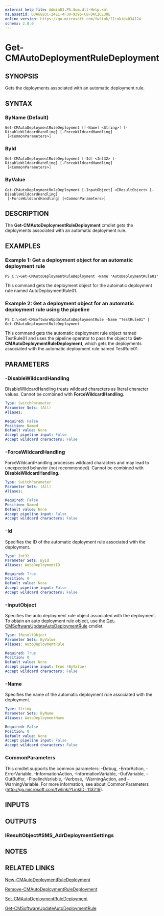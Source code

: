 ```yaml
---
external help file: AdminUI.PS.Sum.dll-Help.xml
ms.assetid: D3A68B3C-24E1-4F30-9395-C8FDAC2CE30E
online version: https://go.microsoft.com/fwlink/?linkid=834124
schema: 2.0.0
---
```


# Get-CMAutoDeploymentRuleDeployment

## SYNOPSIS
Gets the deployments associated with an automatic deployment rule.

## SYNTAX

### ByName (Default)
```
Get-CMAutoDeploymentRuleDeployment [[-Name] <String>] [-DisableWildcardHandling] [-ForceWildcardHandling]
 [<CommonParameters>]
```

### ById
```
Get-CMAutoDeploymentRuleDeployment [-Id] <Int32> [-DisableWildcardHandling] [-ForceWildcardHandling]
 [<CommonParameters>]
```

### ByValue
```
Get-CMAutoDeploymentRuleDeployment [-InputObject] <IResultObject> [-DisableWildcardHandling]
 [-ForceWildcardHandling] [<CommonParameters>]
```

## DESCRIPTION
The **Get-CMAutoDeploymentRuleDeployment** cmdlet gets the deployments associated with an automatic deployment rule.

## EXAMPLES

### Example 1: Get a deployment object for an automatic deployment rule
```
PS C:\>Get-CMAutoDeploymentRuleDeployment -Name "AutoDeploymentRule01"
```

This command gets the deployment object for the automatic deployment rule named AutoDeploymentRule01.

### Example 2: Get a deployment object for an automatic deployment rule using the pipeline
```
PS C:\>Get-CMSoftwareUpdateAutoDeploymentRule -Name "TestRule01" | Get-CMAutoDeploymentRuleDeployment
```

This command gets the automatic deployment rule object named TestRule01 and uses the pipeline operator to pass the object to **Get-CMAutoDeploymentRuleDeployment**, which gets the deployments associated with the automatic deployment rule named TestRule01.

## PARAMETERS

### -DisableWildcardHandling
DisableWildcardHandling treats wildcard characters as literal character values. Cannot be combined with **ForceWildcardHandling**.

```yaml
Type: SwitchParameter
Parameter Sets: (All)
Aliases: 

Required: False
Position: Named
Default value: None
Accept pipeline input: False
Accept wildcard characters: False
```

### -ForceWildcardHandling
ForceWildcardHandling processes wildcard characters and may lead to unexpected behavior (not recommended). Cannot be combined with **DisableWildcardHandling**.

```yaml
Type: SwitchParameter
Parameter Sets: (All)
Aliases: 

Required: False
Position: Named
Default value: None
Accept pipeline input: False
Accept wildcard characters: False
```

### -Id
Specifies the ID of the automatic deployment rule associated with the deployment.

```yaml
Type: Int32
Parameter Sets: ById
Aliases: AutoDeploymentID

Required: True
Position: 0
Default value: None
Accept pipeline input: False
Accept wildcard characters: False
```

### -InputObject
Specifies the auto deployment rule object associated with the deployment.
To obtain an auto deployment rule object, use the [Get-CMSoftwareUpdateAutoDeploymentRule](./Get-CMSoftwareUpdateAutoDeploymentRule.md) cmdlet.

```yaml
Type: IResultObject
Parameter Sets: ByValue
Aliases: AutoDeploymentRule

Required: True
Position: 0
Default value: None
Accept pipeline input: True (ByValue)
Accept wildcard characters: False
```

### -Name
Specifies the name of the automatic deployment rule associated with the deployment.

```yaml
Type: String
Parameter Sets: ByName
Aliases: AutoDeploymentName

Required: False
Position: 0
Default value: None
Accept pipeline input: False
Accept wildcard characters: False
```

### CommonParameters
This cmdlet supports the common parameters: -Debug, -ErrorAction, -ErrorVariable, -InformationAction, -InformationVariable, -OutVariable, -OutBuffer, -PipelineVariable, -Verbose, -WarningAction, and -WarningVariable. For more information, see about_CommonParameters (http://go.microsoft.com/fwlink/?LinkID=113216).

## INPUTS

## OUTPUTS

### IResultObject#SMS_AdrDeploymentSettings

## NOTES

## RELATED LINKS

[New-CMAutoDeploymentRuleDeployment](./New-CMAutoDeploymentRuleDeployment.md)

[Remove-CMAutoDeploymentRuleDeployment](./Remove-CMAutoDeploymentRuleDeployment.md)

[Set-CMAutoDeploymentRuleDeployment](./Set-CMAutoDeploymentRuleDeployment.md)

[Get-CMSoftwareUpdateAutoDeploymentRule](./Get-CMSoftwareUpdateAutoDeploymentRule.md)
